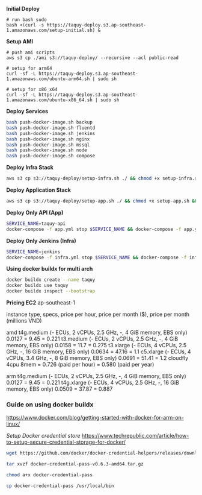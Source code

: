 **Initial Deploy**
```
# run bash sudo
bash <(curl -s https://taquy-deploy.s3.ap-southeast-1.amazonaws.com/setup-initial.sh) &
```

**Setup AMI**
```
# push ami scripts
aws s3 cp ./ami s3://taquy-deploy/ --recursive --acl public-read

# setup for arm64
curl -sf -L https://taquy-deploy.s3.ap-southeast-1.amazonaws.com/ubuntu-arm64.sh | sudo sh

# setup for x86_x64
curl -sf -L https://taquy-deploy.s3.ap-southeast-1.amazonaws.com/ubuntu-x86_64.sh | sudo sh

```

**Deploy Services**
```bash
bash push-docker-image.sh backup
bash push-docker-image.sh fluentd
bash push-docker-image.sh jenkins
bash push-docker-image.sh nginx
bash push-docker-image.sh mssql
bash push-docker-image.sh node
bash push-docker-image.sh compose
```

**Deploy Infra Stack**

```bash
aws s3 cp s3://taquy-deploy/setup-infra.sh ./ && chmod +x setup-infra.sh && bash setup-infra.sh
```


**Deploy Application Stack**
```bash
aws s3 cp s3://taquy-deploy/setup-app.sh ./ && chmod +x setup-app.sh && bash setup-app.sh
```

**Deploy Only API (App)**
```bash
SERVICE_NAME=taquy-api
docker-compose -f app.yml stop $SERVICE_NAME && docker-compose -f app.yml pull $SERVICE_NAME && docker-compose -f app.yml up -d $SERVICE_NAME
```


**Deploy Only Jenkins (Infra)**
```bash
SERVICE_NAME=jenkins
docker-compose -f infra.yml stop $SERVICE_NAME && docker-compose -f infra.yml pull $SERVICE_NAME && docker-compose -f infra.yml up -d $SERVICE_NAME
```

**Using docker buildx for multi arch**
```bash
docker buildx create --name taquy
docker buildx use taquy
docker buildx inspect --bootstrap
```

**Pricing EC2**
ap-southeast-1

instance type, specs, price per hour, price per month ($), price per month (millions VND)

amd
t4g.medium (- ECUs, 2 vCPUs, 2.5 GHz, -, 4 GiB memory, EBS only) 0.0127 = 9.45 = 0.221
t3.medium (- ECUs, 2 vCPUs, 2.5 GHz, -, 4 GiB memory, EBS only) 0.0158 = 11.7 = 0.275
t3.xlarge (- ECUs, 4 vCPUs, 2.5 GHz, -, 16 GiB memory, EBS only) 0.0634 = 47.16 = 1.1
c5.xlarge (- ECUs, 4 vCPUs, 3.4 GHz, -, 8 GiB memory, EBS only) 0.0691 = 51.41 = 1.2
cloudfly 4cpu 8mem = 0.726 (paid per hour) = 0.580 (paid per year)

arm
t4g.medium (- ECUs, 2 vCPUs, 2.5 GHz, -, 4 GiB memory, EBS only) 0.0127 = 9.45 = 0.221
t4g.xlarge (- ECUs, 4 vCPUs, 2.5 GHz, -, 16 GiB memory, EBS only) 0.0509 = 37.87 = 0.887

### Guide on using docker buildx
https://www.docker.com/blog/getting-started-with-docker-for-arm-on-linux/

*Setup Docker credential store*
https://www.techrepublic.com/article/how-to-setup-secure-credential-storage-for-docker/
```bash
wget https://github.com/docker/docker-credential-helpers/releases/download/v0.6.3/docker-credential-pass-v0.6.3-amd64.tar.gz

tar xvzf docker-credential-pass-v0.6.3-amd64.tar.gz

chmod a+x docker-credential-pass

cp docker-credential-pass /usr/local/bin
```